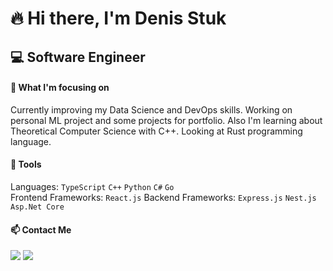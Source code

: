 # 🔥 Hi there, I'm Denis Stuk
## 💻 Software Engineer

#### 🚀 What I'm focusing on
Currently improving my Data Science and DevOps skills. Working on personal ML project and some projects for portfolio. Also I'm learning about Theoretical Computer Science with C++. Looking at Rust programming language.

#### 🧰 Tools
Languages: `TypeScript` `C++` `Python` `C#` `Go`  
Frontend Frameworks: `React.js`
Backend Frameworks: `Express.js` `Nest.js` `Asp.Net Core`  

#### 📫 Contact Me
<p>
  <a target="_blank" href="https://t.me/denstuk"><img src="https://img.shields.io/badge/-Telegram-FFF?style=for-the-badge&logo=telegram&logoColor=27A0D9"></img></a>
  <a target="_blank" href="mailto:den.stuk00@gmail.com"><img src="https://img.shields.io/badge/-Gmail-D14836?style=for-the-badge&logo=Gmail&logoColor=white"></img></a>
</p> 
